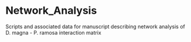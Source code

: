 # Network_Analysis
Scripts and associated data for manuscript describing network analysis of D. magna - P. ramosa interaction matrix
